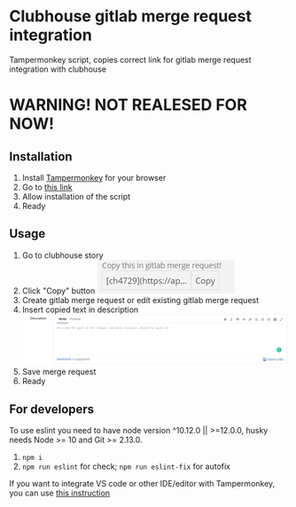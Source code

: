 # Clubhouse gitlab merge request integration
Tampermonkey script, copies correct link for gitlab merge request integration with clubhouse

# WARNING! NOT REALESED FOR NOW!

## Installation

1. Install [Tampermonkey](http://www.tampermonkey.net/) for your browser
2. Go to [this link](https://github.com/bpalij/clubhouse-gitlab-mr-integration/raw/master/clubhouse-gitlab-mr-integration.user.js)
3. Allow installation of the script
4. Ready

## Usage

1. Go to clubhouse story
2. Click "Copy" button ![Clubhouse screenshot](/illustrations/clubhouse.PNG)
3. Create gitlab merge request or edit existing gitlab merge request
4. Insert copied text in description ![Gitlab screenshot](/illustrations/gitlab.PNG)
5. Save merge request
6. Ready

## For developers

To use eslint you need to have node version ^10.12.0 || >=12.0.0, husky needs Node >= 10 and Git >= 2.13.0.

1. `npm i`
2. `npm run eslint` for check; `npm run eslint-fix` for autofix

If you want to integrate VS code or other IDE/editor with Tampermonkey, you can use [this instruction](https://stackoverflow.com/a/55568502)

